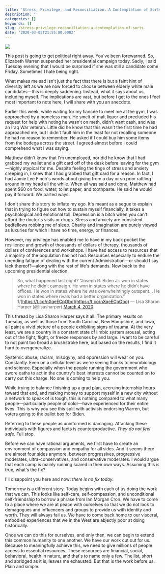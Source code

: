 ```yaml
---
title: 'Stress, Privilege, and Reconciliation: A Contemplation of Sorts'
description: ''
categories: []
keywords: []
slug: /stress-privilege-reconciliation-a-contemplation-of-sorts
date: '2020-03-05T21:55:00.000Z'
---
```


![](https://images.unsplash.com/photo-1518398046578-8cca57782e17?ixlib=rb-1.2.1&q=80&fm=jpg&crop=entropy&cs=tinysrgb&w=2000&fit=max&ixid=eyJhcHBfaWQiOjExNzczfQ)

This post is going to get political right away. You've been forewarned. So, Elizabeth Warren suspended her presidential campaign today. Sadly, I said Tuesday evening that I would be surprised if she was still a candidate come Friday. Sometimes I hate being right.

What makes me sad isn't just the fact that there is but a faint hint of diversity left as we are now forced to choose between elderly white male candidates—this is deeply saddening. Instead, what it says about us, including myself. The implications are vast, but before I get to the ones I feel most important to note here, I will share with you an anecdote.

Earlier this week, while waiting for my fiancée to meet me at the gym, I was approached by a homeless man. He smelt of malt liquor and precluded his request for help with noting he wasn't on meth, didn't want cash, and was an Iraq War veteran. Little did he know that this wasn't the first time he had approached me, but I didn't fault him in the least for not recalling someone he had no reason to remember. He asked if I could buy him some items from the bodega across the street. I agreed almost before I could comprehend what I was saying.

Matthew didn't know that I'm unemployed, nor did he know that I had grabbed my wallet and a gift card off of the desk before leaving for the gym—highly atypical for me. Despite feeling the tinge of stress and anxiety creeping in, I knew that I had grabbed that gift card for a reason. In fact, I had Jamie Lee Finch's words about giving from a day or so prior rattling around in my head all the while. When all was said and done, Matthew had spent $60 on food, water, toilet paper, and toothpaste. He said he would pay it forward. We parted ways.

I don't share this story to inflate my ego. It's meant as a segue to explain that in trying to figure out how to sustain myself financially, it takes a psychological and emotional toll. Depression is a bitch when you can't afford the doctor's visits or drugs. Stress and anxiety are consistent bedfellows robbing me of sleep. Charity and imagination are purely viewed as luxuries for which I have no time, energy, or finances.

However, my privilege has enabled me to have in my back pocket the resilience and growth of thousands of dollars of therapy, thousands of dollars of conferences and workshops. I have had access to resources that a majority of the population has not had. Resources especially to endure the unending fatigue of dealing with the current Administration—or should I say lack thereof?—along with the rest of life's demands. Now back to the upcoming presidential election.

> So, what happened last night? 
> “Joseph R. Biden Jr. won in states where he didn’t campaign. He won in states where he didn’t have offices. He won in states where he was overwhelmingly outspent... He won in states where rivals had a better organization.” 1/[https://t.co/nXqeECpObo](https://t.co/nXqeECpObo)
> &mdash; Lisa Sharon Harper (@lisasharper) [March 4, 2020](https://twitter.com/lisasharper/status/1235188641187627009?ref_src=twsrc%5Etfw)

This thread by Lisa Sharon Harper says it all. The primary results on Tuesday, as well as those from South Carolina, New Hampshire, and Iowa, all paint a vivid picture of a people exhibiting signs of trauma. At the very least, we are a country in a constant state of limbic system arousal, acting out of the fight, flight, or freeze responses by and large. I want to be careful to not paint too broad a brushstroke here, but based on the results, I find it hard to overgeneralize.

Systemic abuse, racism, misogyny, and oppression will wear on you. Constantly. Even on a cellular level as we're seeing thanks to neurobiology and science. Especially when the people running the government who swore oaths to act in the country's best interests cannot be counted on to carry out this charge. No one is coming to help you.

While trying to balance finishing up a grad plan, accruing internship hours toward that end, and making money to support myself in a new city without a network to speak of is tough, this is nothing compared to what many people—particularly people of color—have experienced for their entire lives. This is why you see this split with activists endorsing Warren, but voters going to the ballot box for Biden.

Referring to these people as uninformed is damaging. Attacking these individuals with figures and facts is counterproductive. *They do not feel safe*. Full stop.

Before we can have rational arguments, we first have to create an environment of compassion and empathy for all sides. And it seems there are almost four sides anymore, between progressives, progressive moderates, ultra-conservatives, and conservative moderates. I would argue that each camp is mainly running scared in their own ways. Assuming this is true, what's the fix?

I'll disappoint you here and now: *there is no fix today*.

Tomorrow is a different story. Today begins with each of us doing the work that we can. This looks like self-care, self-compassion, and unconditional self-friendship to borrow a phrase from Ian Morgan Cron. We have to come to a place where we are at peace with ourselves so that we do not look to demagogues and influencers and groups to provide us with identity and worth. They will always fail us. We have to come back home to our visceral, embodied experiences that we in the West are abjectly poor at doing historically.

Once we can do this for ourselves, and only then, we can begin to extend this common humanity to one another. We have our work cut out for us. Because to meaningfully achieve this, we need to give millions of people access to essential resources. These resources are financial, social, behavioral, health in nature, and that's to name only a few. The list, short and abridged as it is, leaves me exhausted. But that is the work before us. Plain and simple.
